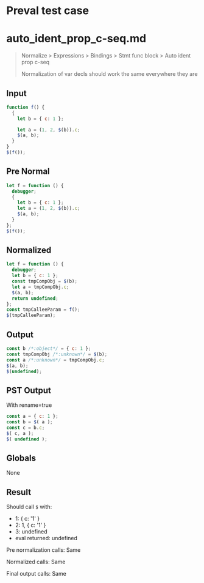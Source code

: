 # Preval test case

# auto_ident_prop_c-seq.md

> Normalize > Expressions > Bindings > Stmt func block > Auto ident prop c-seq
>
> Normalization of var decls should work the same everywhere they are

## Input

`````js filename=intro
function f() {
  {
    let b = { c: 1 };

    let a = (1, 2, $(b)).c;
    $(a, b);
  }
}
$(f());
`````

## Pre Normal


`````js filename=intro
let f = function () {
  debugger;
  {
    let b = { c: 1 };
    let a = (1, 2, $(b)).c;
    $(a, b);
  }
};
$(f());
`````

## Normalized


`````js filename=intro
let f = function () {
  debugger;
  let b = { c: 1 };
  const tmpCompObj = $(b);
  let a = tmpCompObj.c;
  $(a, b);
  return undefined;
};
const tmpCalleeParam = f();
$(tmpCalleeParam);
`````

## Output


`````js filename=intro
const b /*:object*/ = { c: 1 };
const tmpCompObj /*:unknown*/ = $(b);
const a /*:unknown*/ = tmpCompObj.c;
$(a, b);
$(undefined);
`````

## PST Output

With rename=true

`````js filename=intro
const a = { c: 1 };
const b = $( a );
const c = b.c;
$( c, a );
$( undefined );
`````

## Globals

None

## Result

Should call `$` with:
 - 1: { c: '1' }
 - 2: 1, { c: '1' }
 - 3: undefined
 - eval returned: undefined

Pre normalization calls: Same

Normalized calls: Same

Final output calls: Same
